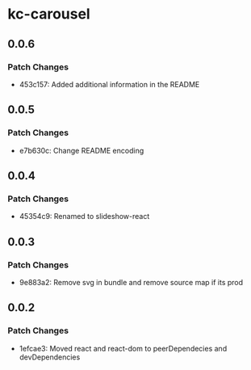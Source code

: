 # kc-carousel

## 0.0.6

### Patch Changes

- 453c157: Added additional information in the README

## 0.0.5

### Patch Changes

- e7b630c: Change README encoding

## 0.0.4

### Patch Changes

- 45354c9: Renamed to slideshow-react

## 0.0.3

### Patch Changes

- 9e883a2: Remove svg in bundle and remove source map if its prod

## 0.0.2

### Patch Changes

- 1efcae3: Moved react and react-dom to peerDependecies and devDependencies
